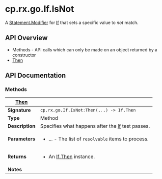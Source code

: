 # cp.rx.go.If.IsNot

A [Statement.Modifier](cp.rx.go.Statement.Modifier.md) for [If](cp.rx.go.If.md) that sets a specific value to *not* match.

## API Overview
* Methods - API calls which can only be made on an object returned by a constructor
 * [Then](#Then)

## API Documentation

### Methods

| [Then](#Then)         |                                                                                     |
| --------------------------------------------|-------------------------------------------------------------------------------------|
| **Signature**                               | `cp.rx.go.If.IsNot:Then(...) -> If.Then`                                                                    |
| **Type**                                    | Method                                                                     |
| **Description**                             | Specifies what happens after the [If](cp.rx.go.If.md) test passes.                                                                     |
| **Parameters**                              | <ul><li>...  - The list of `resolvable` items to process.</li></ul> |
| **Returns**                                 | <ul><li>An [If.Then](cp.rx.go.If.Then.md) instance.</li></ul>          |
| **Notes**                                   | <ul></ul>                |


